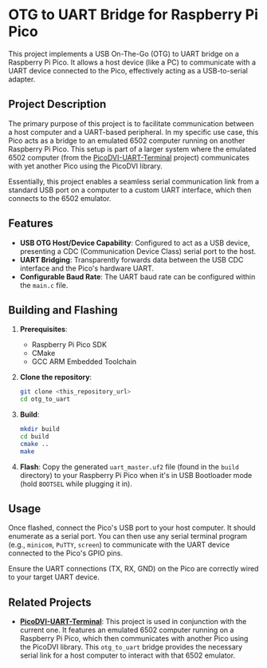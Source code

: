 # OTG to UART Bridge for Raspberry Pi Pico

This project implements a USB On-The-Go (OTG) to UART bridge on a Raspberry Pi Pico. It allows a host device (like a PC) to communicate with a UART device connected to the Pico, effectively acting as a USB-to-serial adapter.

## Project Description

The primary purpose of this project is to facilitate communication between a host computer and a UART-based peripheral. In my specific use case, this Pico acts as a bridge to an emulated 6502 computer running on another Raspberry Pi Pico. This setup is part of a larger system where the emulated 6502 computer (from the [PicoDVI-UART-Terminal](https://github.com/DonaldMoran/PicoDVI-UART-Terminal) project) communicates with yet another Pico using the PicoDVI library.

Essentially, this project enables a seamless serial communication link from a standard USB port on a computer to a custom UART interface, which then connects to the 6502 emulator.

## Features

*   **USB OTG Host/Device Capability**: Configured to act as a USB device, presenting a CDC (Communication Device Class) serial port to the host.
*   **UART Bridging**: Transparently forwards data between the USB CDC interface and the Pico's hardware UART.
*   **Configurable Baud Rate**: The UART baud rate can be configured within the `main.c` file.

## Building and Flashing

1.  **Prerequisites**:
    *   Raspberry Pi Pico SDK
    *   CMake
    *   GCC ARM Embedded Toolchain

2.  **Clone the repository**:
    ```bash
    git clone <this_repository_url>
    cd otg_to_uart
    ```

3.  **Build**:
    ```bash
    mkdir build
    cd build
    cmake ..
    make
    ```

4.  **Flash**:
    Copy the generated `uart_master.uf2` file (found in the `build` directory) to your Raspberry Pi Pico when it's in USB Bootloader mode (hold `BOOTSEL` while plugging it in).

## Usage

Once flashed, connect the Pico's USB port to your host computer. It should enumerate as a serial port. You can then use any serial terminal program (e.g., `minicom`, `PuTTY`, `screen`) to communicate with the UART device connected to the Pico's GPIO pins.

Ensure the UART connections (TX, RX, GND) on the Pico are correctly wired to your target UART device.

## Related Projects

*   **[PicoDVI-UART-Terminal](https://github.com/DonaldMoran/PicoDVI-UART-Terminal)**: This project is used in conjunction with the current one. It features an emulated 6502 computer running on a Raspberry Pi Pico, which then communicates with another Pico using the PicoDVI library. This `otg_to_uart` bridge provides the necessary serial link for a host computer to interact with that 6502 emulator.
